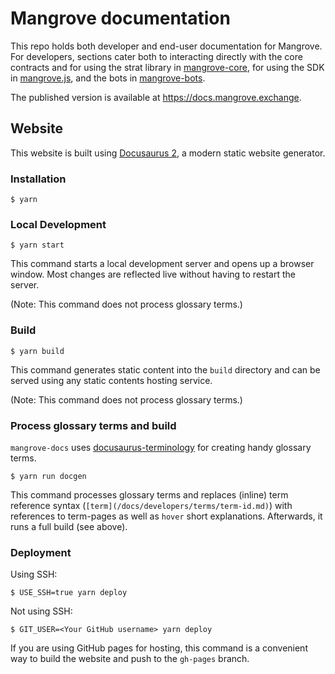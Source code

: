 # Mangrove documentation

This repo holds both developer and end-user documentation for Mangrove. For developers, sections cater both to interacting directly with the core contracts and for using the strat library in [mangrove-core](https://github.com/mangrovedao/mangrove-core), for using the SDK in [mangrove.js](https://github.com/mangrovedao/mangrove.js), and the bots in [mangrove-bots](https://github.com/mangrovedao/mangrove-bots).

The published version is available at https://docs.mangrove.exchange.

## Website

This website is built using [Docusaurus 2](https://docusaurus.io/), a modern static website generator.

### Installation

```console
$ yarn
```

### Local Development

```console
$ yarn start
```

This command starts a local development server and opens up a browser window. Most changes are reflected live without having to restart the server. 

(Note: This command does not process glossary terms.)

### Build

```console
$ yarn build
```

This command generates static content into the `build` directory and can be served using any static contents hosting service. 

(Note: This command does not process glossary terms.)

### Process glossary terms and build

`mangrove-docs` uses [docusaurus-terminology](https://github.com/grnet/docusaurus-terminology) for creating handy glossary terms.

```console
$ yarn run docgen
```

This command processes glossary terms and replaces (inline) term reference syntax (```[term](/docs/developers/terms/term-id.md)```) with references to term-pages as well as `hover` short explanations. Afterwards, it runs a full build (see above).

### Deployment

Using SSH:

```console
$ USE_SSH=true yarn deploy
```

Not using SSH:

```console
$ GIT_USER=<Your GitHub username> yarn deploy
```

If you are using GitHub pages for hosting, this command is a convenient way to build the website and push to the `gh-pages` branch.
